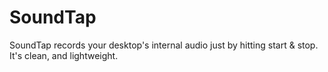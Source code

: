 # SoundTap
SoundTap records your desktop's internal audio just by hitting start &amp; stop. It's clean, and lightweight.
